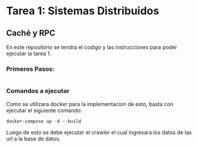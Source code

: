 # Tarea 1: Sistemas Distribuidos
## Caché y RPC
En este repositorio se tendra el codigo y las instrucciones para poder ejecutar la tarea 1.
### Primeros Pasos:

```

```
### Comandos a ejecutar
Como se utilizara docker para la implementacion de esto, basta con ejecutar el siguiente comando:
```
docker-compose up -d --build

```
Luego de esto se debe ejecutar el crawler el cual ingresara los datos de las url a la base de datos.


